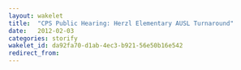 ```yaml
---
layout: wakelet
title:  "CPS Public Hearing: Herzl Elementary AUSL Turnaround"
date:   2012-02-03
categories: storify
wakelet_id: da92fa70-d1ab-4ec3-b921-56e50b16e542
redirect_from:
---
```


